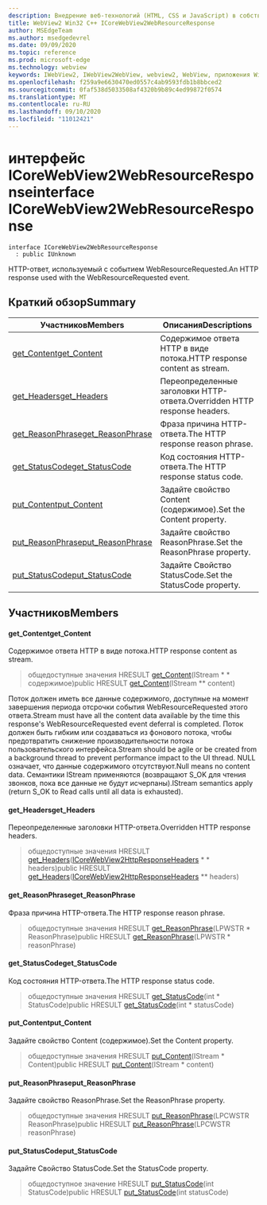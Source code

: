 ```yaml
---
description: Внедрение веб-технологий (HTML, CSS и JavaScript) в собственные приложения с помощью элемента управления Microsoft Edge WebView2
title: WebView2 Win32 C++ ICoreWebView2WebResourceResponse
author: MSEdgeTeam
ms.author: msedgedevrel
ms.date: 09/09/2020
ms.topic: reference
ms.prod: microsoft-edge
ms.technology: webview
keywords: IWebView2, IWebView2WebView, webview2, WebView, приложения Win32, Win32, EDGE, ICoreWebView2, ICoreWebView2Controller, управление браузером, EDGE HTML, ICoreWebView2WebResourceResponse
ms.openlocfilehash: f259a9e6630470ed0557c4ab9593fdb1b8bbced2
ms.sourcegitcommit: 0faf538d5033508af4320b9b89c4ed99872f0574
ms.translationtype: MT
ms.contentlocale: ru-RU
ms.lasthandoff: 09/10/2020
ms.locfileid: "11012421"
---
```

# <span data-ttu-id="d79f2-104">интерфейс ICoreWebView2WebResourceResponse</span><span class="sxs-lookup"><span data-stu-id="d79f2-104">interface ICoreWebView2WebResourceResponse</span></span> 

```
interface ICoreWebView2WebResourceResponse
  : public IUnknown
```

<span data-ttu-id="d79f2-105">HTTP-ответ, используемый с событием WebResourceRequested.</span><span class="sxs-lookup"><span data-stu-id="d79f2-105">An HTTP response used with the WebResourceRequested event.</span></span>

## <span data-ttu-id="d79f2-106">Краткий обзор</span><span class="sxs-lookup"><span data-stu-id="d79f2-106">Summary</span></span>

 <span data-ttu-id="d79f2-107">Участников</span><span class="sxs-lookup"><span data-stu-id="d79f2-107">Members</span></span>                        | <span data-ttu-id="d79f2-108">Описания</span><span class="sxs-lookup"><span data-stu-id="d79f2-108">Descriptions</span></span>
--------------------------------|---------------------------------------------
[<span data-ttu-id="d79f2-109">get_Content</span><span class="sxs-lookup"><span data-stu-id="d79f2-109">get_Content</span></span>](#get_content) | <span data-ttu-id="d79f2-110">Содержимое ответа HTTP в виде потока.</span><span class="sxs-lookup"><span data-stu-id="d79f2-110">HTTP response content as stream.</span></span>
[<span data-ttu-id="d79f2-111">get_Headers</span><span class="sxs-lookup"><span data-stu-id="d79f2-111">get_Headers</span></span>](#get_headers) | <span data-ttu-id="d79f2-112">Переопределенные заголовки HTTP-ответа.</span><span class="sxs-lookup"><span data-stu-id="d79f2-112">Overridden HTTP response headers.</span></span>
[<span data-ttu-id="d79f2-113">get_ReasonPhrase</span><span class="sxs-lookup"><span data-stu-id="d79f2-113">get_ReasonPhrase</span></span>](#get_reasonphrase) | <span data-ttu-id="d79f2-114">Фраза причина HTTP-ответа.</span><span class="sxs-lookup"><span data-stu-id="d79f2-114">The HTTP response reason phrase.</span></span>
[<span data-ttu-id="d79f2-115">get_StatusCode</span><span class="sxs-lookup"><span data-stu-id="d79f2-115">get_StatusCode</span></span>](#get_statuscode) | <span data-ttu-id="d79f2-116">Код состояния HTTP-ответа.</span><span class="sxs-lookup"><span data-stu-id="d79f2-116">The HTTP response status code.</span></span>
[<span data-ttu-id="d79f2-117">put_Content</span><span class="sxs-lookup"><span data-stu-id="d79f2-117">put_Content</span></span>](#put_content) | <span data-ttu-id="d79f2-118">Задайте свойство Content (содержимое).</span><span class="sxs-lookup"><span data-stu-id="d79f2-118">Set the Content property.</span></span>
[<span data-ttu-id="d79f2-119">put_ReasonPhrase</span><span class="sxs-lookup"><span data-stu-id="d79f2-119">put_ReasonPhrase</span></span>](#put_reasonphrase) | <span data-ttu-id="d79f2-120">Задайте свойство ReasonPhrase.</span><span class="sxs-lookup"><span data-stu-id="d79f2-120">Set the ReasonPhrase property.</span></span>
[<span data-ttu-id="d79f2-121">put_StatusCode</span><span class="sxs-lookup"><span data-stu-id="d79f2-121">put_StatusCode</span></span>](#put_statuscode) | <span data-ttu-id="d79f2-122">Задайте Свойство StatusCode.</span><span class="sxs-lookup"><span data-stu-id="d79f2-122">Set the StatusCode property.</span></span>

## <span data-ttu-id="d79f2-123">Участников</span><span class="sxs-lookup"><span data-stu-id="d79f2-123">Members</span></span>

#### <span data-ttu-id="d79f2-124">get_Content</span><span class="sxs-lookup"><span data-stu-id="d79f2-124">get_Content</span></span> 

<span data-ttu-id="d79f2-125">Содержимое ответа HTTP в виде потока.</span><span class="sxs-lookup"><span data-stu-id="d79f2-125">HTTP response content as stream.</span></span>

> <span data-ttu-id="d79f2-126">общедоступные значения HRESULT [get_Content](#get_content)(IStream \* \* содержимое)</span><span class="sxs-lookup"><span data-stu-id="d79f2-126">public HRESULT [get_Content](#get_content)(IStream \*\* content)</span></span>

<span data-ttu-id="d79f2-127">Поток должен иметь все данные содержимого, доступные на момент завершения периода отсрочки события WebResourceRequested этого ответа.</span><span class="sxs-lookup"><span data-stu-id="d79f2-127">Stream must have all the content data available by the time this response's WebResourceRequested event deferral is completed.</span></span> <span data-ttu-id="d79f2-128">Поток должен быть гибким или создаваться из фонового потока, чтобы предотвратить снижение производительности потока пользовательского интерфейса.</span><span class="sxs-lookup"><span data-stu-id="d79f2-128">Stream should be agile or be created from a background thread to prevent performance impact to the UI thread.</span></span> <span data-ttu-id="d79f2-129">NULL означает, что данные содержимого отсутствуют.</span><span class="sxs-lookup"><span data-stu-id="d79f2-129">Null means no content data.</span></span> <span data-ttu-id="d79f2-130">Семантики IStream применяются (возвращают S_OK для чтения звонков, пока все данные не будут исчерпаны).</span><span class="sxs-lookup"><span data-stu-id="d79f2-130">IStream semantics apply (return S_OK to Read calls until all data is exhausted).</span></span>

#### <span data-ttu-id="d79f2-131">get_Headers</span><span class="sxs-lookup"><span data-stu-id="d79f2-131">get_Headers</span></span> 

<span data-ttu-id="d79f2-132">Переопределенные заголовки HTTP-ответа.</span><span class="sxs-lookup"><span data-stu-id="d79f2-132">Overridden HTTP response headers.</span></span>

> <span data-ttu-id="d79f2-133">общедоступные значения HRESULT [get_Headers](#get_headers)([ICoreWebView2HttpResponseHeaders](icorewebview2httpresponseheaders.md) \* \* headers)</span><span class="sxs-lookup"><span data-stu-id="d79f2-133">public HRESULT [get_Headers](#get_headers)([ICoreWebView2HttpResponseHeaders](icorewebview2httpresponseheaders.md) \*\* headers)</span></span>

#### <span data-ttu-id="d79f2-134">get_ReasonPhrase</span><span class="sxs-lookup"><span data-stu-id="d79f2-134">get_ReasonPhrase</span></span> 

<span data-ttu-id="d79f2-135">Фраза причина HTTP-ответа.</span><span class="sxs-lookup"><span data-stu-id="d79f2-135">The HTTP response reason phrase.</span></span>

> <span data-ttu-id="d79f2-136">общедоступные значения HRESULT [get_ReasonPhrase](#get_reasonphrase)(LPWSTR \* ReasonPhrase)</span><span class="sxs-lookup"><span data-stu-id="d79f2-136">public HRESULT [get_ReasonPhrase](#get_reasonphrase)(LPWSTR \* reasonPhrase)</span></span>

#### <span data-ttu-id="d79f2-137">get_StatusCode</span><span class="sxs-lookup"><span data-stu-id="d79f2-137">get_StatusCode</span></span> 

<span data-ttu-id="d79f2-138">Код состояния HTTP-ответа.</span><span class="sxs-lookup"><span data-stu-id="d79f2-138">The HTTP response status code.</span></span>

> <span data-ttu-id="d79f2-139">общедоступные значения HRESULT [get_StatusCode](#get_statuscode)(int \* StatusCode)</span><span class="sxs-lookup"><span data-stu-id="d79f2-139">public HRESULT [get_StatusCode](#get_statuscode)(int \* statusCode)</span></span>

#### <span data-ttu-id="d79f2-140">put_Content</span><span class="sxs-lookup"><span data-stu-id="d79f2-140">put_Content</span></span> 

<span data-ttu-id="d79f2-141">Задайте свойство Content (содержимое).</span><span class="sxs-lookup"><span data-stu-id="d79f2-141">Set the Content property.</span></span>

> <span data-ttu-id="d79f2-142">общедоступные значения HRESULT [put_Content](#put_content)(IStream \* Content)</span><span class="sxs-lookup"><span data-stu-id="d79f2-142">public HRESULT [put_Content](#put_content)(IStream \* content)</span></span>

#### <span data-ttu-id="d79f2-143">put_ReasonPhrase</span><span class="sxs-lookup"><span data-stu-id="d79f2-143">put_ReasonPhrase</span></span> 

<span data-ttu-id="d79f2-144">Задайте свойство ReasonPhrase.</span><span class="sxs-lookup"><span data-stu-id="d79f2-144">Set the ReasonPhrase property.</span></span>

> <span data-ttu-id="d79f2-145">общедоступные значения HRESULT [put_ReasonPhrase](#put_reasonphrase)(LPCWSTR ReasonPhrase)</span><span class="sxs-lookup"><span data-stu-id="d79f2-145">public HRESULT [put_ReasonPhrase](#put_reasonphrase)(LPCWSTR reasonPhrase)</span></span>

#### <span data-ttu-id="d79f2-146">put_StatusCode</span><span class="sxs-lookup"><span data-stu-id="d79f2-146">put_StatusCode</span></span> 

<span data-ttu-id="d79f2-147">Задайте Свойство StatusCode.</span><span class="sxs-lookup"><span data-stu-id="d79f2-147">Set the StatusCode property.</span></span>

> <span data-ttu-id="d79f2-148">общедоступное значение HRESULT [put_StatusCode](#put_statuscode)(int StatusCode)</span><span class="sxs-lookup"><span data-stu-id="d79f2-148">public HRESULT [put_StatusCode](#put_statuscode)(int statusCode)</span></span>

